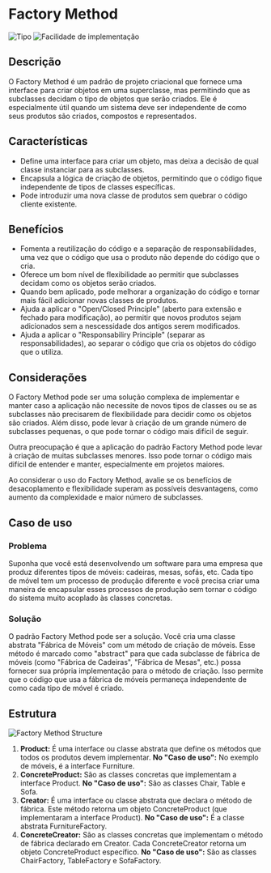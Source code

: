 # Factory Method

![Tipo](https://img.shields.io/badge/Tipo-Criacional-informational)
![Facilidade de implementação](https://img.shields.io/badge/Facilidade%20de%20implementação-★★★★☆-yellow)

## Descrição

O Factory Method é um padrão de projeto criacional que fornece uma interface para criar objetos em uma superclasse, mas permitindo que as subclasses decidam o tipo de objetos que serão criados. Ele é especialmente útil quando um sistema deve ser independente de como seus produtos são criados, compostos e representados.

## Características

- Define uma interface para criar um objeto, mas deixa a decisão de qual classe instanciar para as subclasses.
- Encapsula a lógica de criação de objetos, permitindo que o código fique independente de tipos de classes específicas.
- Pode introduzir uma nova classe de produtos sem quebrar o código cliente existente.

## Benefícios

- Fomenta a reutilização do código e a separação de responsabilidades, uma vez que o código que usa o produto não depende do código que o cria.
- Oferece um bom nível de flexibilidade ao permitir que subclasses decidam como os objetos serão criados.
- Quando bem aplicado, pode melhorar a organização do código e tornar mais fácil adicionar novas classes de produtos.
- Ajuda a aplicar o "Open/Closed Principle" (aberto para extensão e fechado para modificação), ao permitir que novos produtos sejam adicionados sem a nescessidade dos antigos serem modificados.
- Ajuda a aplicar o "Responsabiliry Principle" (separar as responsabilidades), ao separar o código que cria os objetos do código que o utiliza.

## Considerações

O Factory Method pode ser uma solução complexa de implementar e manter caso a aplicação não necessite de novos tipos de classes ou se as subclasses não precisarem de flexibilidade para decidir como os objetos são criados. Além disso, pode levar à criação de um grande número de subclasses pequenas, o que pode tornar o código mais difícil de seguir.

Outra preocupação é que a aplicação do padrão Factory Method pode levar à criação de muitas subclasses menores. Isso pode tornar o código mais difícil de entender e manter, especialmente em projetos maiores.

Ao considerar o uso do Factory Method, avalie se os benefícios de desacoplamento e flexibilidade superam as possíveis desvantagens, como aumento da complexidade e maior número de subclasses.

## Caso de uso

### Problema

Suponha que você está desenvolvendo um software para uma empresa que produz diferentes tipos de móveis: cadeiras, mesas, sofás, etc. Cada tipo de móvel tem um processo de produção diferente e você precisa criar uma maneira de encapsular esses processos de produção sem tornar o código do sistema muito acoplado às classes concretas.

### Solução

O padrão Factory Method pode ser a solução. Você cria uma classe abstrata "Fábrica de Móveis" com um método de criação de móveis. Esse método é marcado como "abstract" para que cada subclasse de fábrica de móveis (como "Fábrica de Cadeiras", "Fábrica de Mesas", etc.) possa fornecer sua própria implementação para o método de criação. Isso permite que o código que usa a fábrica de móveis permaneça independente de como cada tipo de móvel é criado.

## Estrutura

![Factory Method Structure](https://imgur.com/xbIGUk6.png)

1. **Product:** É uma interface ou classe abstrata que define os métodos que todos os produtos devem implementar.
   **No "Caso de uso":** No exemplo de móveis, é a interface Furniture.
2. **ConcreteProduct:** São as classes concretas que implementam a interface Product.
   **No "Caso de uso":** São as classes Chair, Table e Sofa.
3. **Creator:** É uma interface ou classe abstrata que declara o método de fábrica. Este método retorna um objeto ConcreteProduct (que implementaram a interface Product).
   **No "Caso de uso":** É a classe abstrata FurnitureFactory.
4. **ConcreteCreator:** São as classes concretas que implementam o método de fábrica declarado em Creator. Cada ConcreteCreator retorna um objeto ConcreteProduct específico.
   **No "Caso de uso":** São as classes ChairFactory, TableFactory e SofaFactory.

